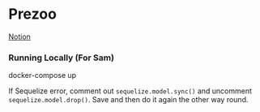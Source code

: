 # Prezoo

[Notion](https://www.notion.so/Prezoo-Homepage-eb74d8e831d84c57aaa5d6685ad4c588)

### Running Locally (For Sam)

docker-compose up

If Sequelize error, comment out `sequelize.model.sync()` and uncomment `sequelize.model.drop()`. Save and then do it again the other way round.